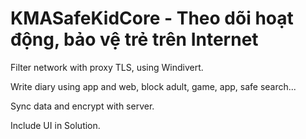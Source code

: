 # KMASafeKidCore - Theo dõi hoạt động, bảo vệ trẻ trên Internet

Filter network with proxy TLS, using Windivert.

Write diary using app and web, block adult, game, app, safe search...

Sync data and encrypt with server.

Include UI in Solution.
